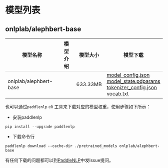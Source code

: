 #  模型列表

## onlplab/alephbert-base

| 模型名称 | 模型介绍 | 模型大小  | 模型下载 |
| --- | --- | --- | --- |
|onlplab/alephbert-base|  | 633.33MB | [model_config.json](https://bj.bcebos.com/paddlenlp/models/community/onlplab/alephbert-base/model_config.json)<br>[model_state.pdparams](https://bj.bcebos.com/paddlenlp/models/community/onlplab/alephbert-base/model_state.pdparams)<br>[tokenizer_config.json](https://bj.bcebos.com/paddlenlp/models/community/onlplab/alephbert-base/tokenizer_config.json)<br>[vocab.txt](https://bj.bcebos.com/paddlenlp/models/community/onlplab/alephbert-base/vocab.txt) |

也可以通过`paddlenlp` cli 工具来下载对应的模型权重，使用步骤如下所示：

* 安装paddlenlp

```shell
pip install --upgrade paddlenlp
```

* 下载命令行

```shell
paddlenlp download --cache-dir ./pretrained_models onlplab/alephbert-base
```

有任何下载的问题都可以到[PaddleNLP](https://github.com/PaddlePaddle/PaddleNLP)中发Issue提问。